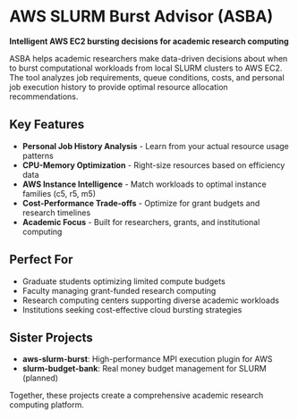 # AWS SLURM Burst Advisor (ASBA)

**Intelligent AWS EC2 bursting decisions for academic research computing**

ASBA helps academic researchers make data-driven decisions about when to burst computational workloads from local SLURM clusters to AWS EC2. The tool analyzes job requirements, queue conditions, costs, and personal job execution history to provide optimal resource allocation recommendations.

## Key Features
- **Personal Job History Analysis** - Learn from your actual resource usage patterns
- **CPU-Memory Optimization** - Right-size resources based on efficiency data
- **AWS Instance Intelligence** - Match workloads to optimal instance families (c5, r5, m5)
- **Cost-Performance Trade-offs** - Optimize for grant budgets and research timelines
- **Academic Focus** - Built for researchers, grants, and institutional computing

## Perfect For
- Graduate students optimizing limited compute budgets
- Faculty managing grant-funded research computing
- Research computing centers supporting diverse academic workloads
- Institutions seeking cost-effective cloud bursting strategies

## Sister Projects
- **aws-slurm-burst**: High-performance MPI execution plugin for AWS
- **slurm-budget-bank**: Real money budget management for SLURM (planned)

Together, these projects create a comprehensive academic research computing platform.